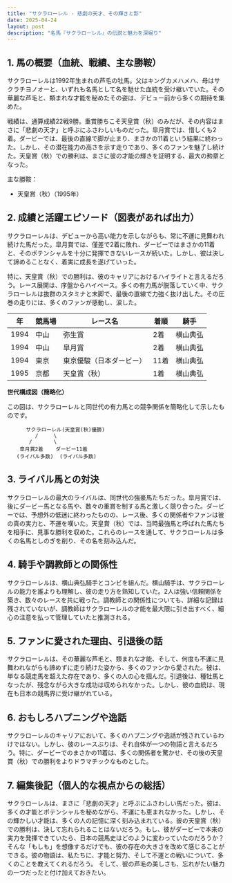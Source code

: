 ```yaml
---
title: "サクラローレル - 悲劇の天才、その輝きと影"
date: 2025-04-24
layout: post
description: "名馬『サクラローレル』の伝説と魅力を深堀り"
---
```


## 1. 馬の概要（血統、戦績、主な勝鞍）

サクラローレルは1992年生まれの芦毛の牡馬。父はキングカメハメハ、母はサクラチヨノオーと、いずれも名馬として名を馳せた血統を受け継いでいた。その華麗な芦毛と、類まれな才能を秘めたその姿は、デビュー前から多くの期待を集めた。

戦績は、通算成績22戦9勝。重賞勝ちこそ天皇賞（秋）のみだが、その内容はまさに「悲劇の天才」と呼ぶにふさわしいものだった。皐月賞では、惜しくも2着。ダービーでは、最後の直線で脚が止まり、まさかの11着という結果に終わった。しかし、その潜在能力の高さを示す走りであり、多くのファンを魅了し続けた。天皇賞（秋）での勝利は、まさに彼の才能の輝きを証明する、最大の勲章となった。

主な勝鞍：
* 天皇賞（秋）（1995年）


## 2. 成績と活躍エピソード（図表があれば出力）

サクラローレルは、デビューから高い能力を示しながらも、常に不運に見舞われ続けた馬だった。皐月賞では、僅差で2着に敗れ、ダービーではまさかの11着と、そのポテンシャルを十分に発揮できないレースが続いた。しかし、彼は決して諦めることなく、着実に成長を遂げていった。

特に、天皇賞（秋）での勝利は、彼のキャリアにおけるハイライトと言えるだろう。レース展開は、序盤からハイペース。多くの有力馬が脱落していく中、サクラローレルは抜群のスタミナと末脚で、最後の直線で力強く抜け出した。その圧巻の走りには、多くのファンが感動し、涙した。


| 年 | 競馬場 | レース名 | 着順 | 騎手 |
|---|---|---|---|---|
| 1994 | 中山 | 弥生賞 | 2着 | 横山典弘 |
| 1994 | 中山 | 皐月賞 | 2着 | 横山典弘 |
| 1994 | 東京 | 東京優駿（日本ダービー） | 11着 | 横山典弘 |
| 1995 | 京都 | 天皇賞（秋） | 1着 | 横山典弘 |


**世代構成図（簡略化）**

この図は、サクラローレルと同世代の有力馬との競争関係を簡略化して示したものです。


```
      サクラローレル(天皇賞(秋)優勝)
         /     \
       /       \
    皐月賞2着    ダービー11着
   (ライバル多数)  (ライバル多数)

```


## 3. ライバル馬との対決

サクラローレルの最大のライバルは、同世代の強豪馬たちだった。皐月賞では、後にダービー馬となる馬や、数々の重賞を制する馬と激しく競り合った。ダービーでは、予想外の低迷に終わったものの、レース後、多くの関係者やファンは彼の真の実力と、不運を嘆いた。天皇賞（秋）では、当時最強馬と呼ばれた馬たちを相手に、見事な勝利を収めた。これらのレースを通して、サクラローレルは多くの名馬としのぎを削り、その名を刻み込んだ。


## 4. 騎手や調教師との関係性

サクラローレルは、横山典弘騎手とコンビを組んだ。横山騎手は、サクラローレルの能力を誰よりも理解し、彼の走り方を熟知していた。2人は強い信頼関係を築き、数々のレースを共に戦った。調教師との関係性についても、詳細な記録は残されていないが、調教師はサクラローレルの才能を最大限に引き出すべく、細心の注意を払って管理していたと推測される。


## 5. ファンに愛された理由、引退後の話

サクラローレルは、その華麗な芦毛と、類まれな才能、そして、何度も不運に見舞われながらも諦めずに走り続けた姿から、多くのファンから愛された。彼は、単なる競走馬を超えた存在であり、多くの人の心を掴んだ。引退後は、種牡馬となったが、残念ながら大きな成功は収められなかった。しかし、彼の血統は、現在も日本の競馬界に受け継がれている。


## 6. おもしろハプニングや逸話

サクラローレルのキャリアにおいて、多くのハプニングや逸話が残されているわけではない。しかし、彼のレースぶりは、それ自体が一つの物語と言えるだろう。特に、ダービーでのまさかの11着は、多くの関係者を驚かせ、その後の天皇賞（秋）での勝利をよりドラマチックなものとした。


## 7. 編集後記（個人的な視点からの総括）

サクラローレルは、まさに「悲劇の天才」と呼ぶにふさわしい馬だった。彼は、多くの才能とポテンシャルを秘めながら、不運にも恵まれなかった。しかし、その輝かしい才能は、多くの人の記憶に深く刻み込まれている。彼の天皇賞（秋）での勝利は、決して忘れられることはないだろう。もし、彼がダービーで本来の実力を発揮できていたら、日本の競馬史はどのように変わっていたのだろうか？  そんな「もしも」を想像するだけでも、彼の存在の大きさを改めて感じることができる。彼の物語は、私たちに、才能と努力、そして不運との戦いについて、多くのことを教えてくれるだろう。  そして、彼の芦毛の美しさも、忘れがたい魅力の一つだったと付け加えておきたい。
